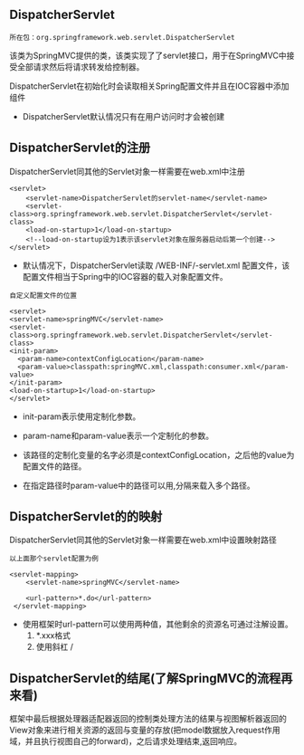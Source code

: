 ## DispatcherServlet

`所在包：org.springframework.web.servlet.DispatcherServlet`

该类为SpringMVC提供的类，该类实现了了servlet接口，用于在SpringMVC中接受全部请求然后将请求转发给控制器。

DispatcherServlet在初始化时会读取相关Spring配置文件并且在IOC容器中添加组件

* DispatcherServlet默认情况只有在用户访问时才会被创建

## DispatcherServlet的注册
DispatcherServlet同其他的Servlet对象一样需要在web.xml中注册

    <servlet>
        <servlet-name>DispatcherServlet的servlet-name</servlet-name>
        <servlet-class>org.springframework.web.servlet.DispatcherServlet</servlet-class>
        <load-on-startup>1</load-on-startup>
        <!--load-on-startup设为1表示该servlet对象在服务器启动后第一个创建-->
    </servlet>
    
* 默认情况下，DispatcherServlet读取 /WEB-INF/<servlet-name>-servlet.xml 配置文件，该配置文件相当于Spring中的IOC容器的载入对象配置文件。  

`自定义配置文件的位置`

    <servlet>
    <servlet-name>springMVC</servlet-name>
    <servlet-class>org.springframework.web.servlet.DispatcherServlet</servlet-class>
    <init-param>
      <param-name>contextConfigLocation</param-name>
      <param-value>classpath:springMVC.xml,classpath:consumer.xml</param-value>
    </init-param>
    <load-on-startup>1</load-on-startup>
    </servlet>
    
* init-param表示使用定制化参数。

* param-name和param-value表示一个定制化的参数。

* 该路径的定制化变量的名字必须是contextConfigLocation，之后他的value为配置文件的路径。

* 在指定路径时param-value中的路径可以用,分隔来载入多个路径。

## DispatcherServlet的的映射
DispatcherServlet同其他的Servlet对象一样需要在web.xml中设置映射路径

`以上面那个servlet配置为例`

    <servlet-mapping>
        <servlet-name>springMVC</servlet-name>
        
        <url-pattern>*.do</url-pattern>
     </servlet-mapping>
     
* 使用框架时url-pattern可以使用两种值，其他剩余的资源名可通过注解设置。
    1. *.xxx格式
    2. 使用斜杠 /  


## DispatcherServlet的结尾(了解SpringMVC的流程再来看)
框架中最后根据处理器适配器返回的控制类处理方法的结果与视图解析器返回的View对象来进行相关资源的返回与变量的存放(把model数据放入request作用域，并且执行视图自己的forward)，之后请求处理结束,返回响应。